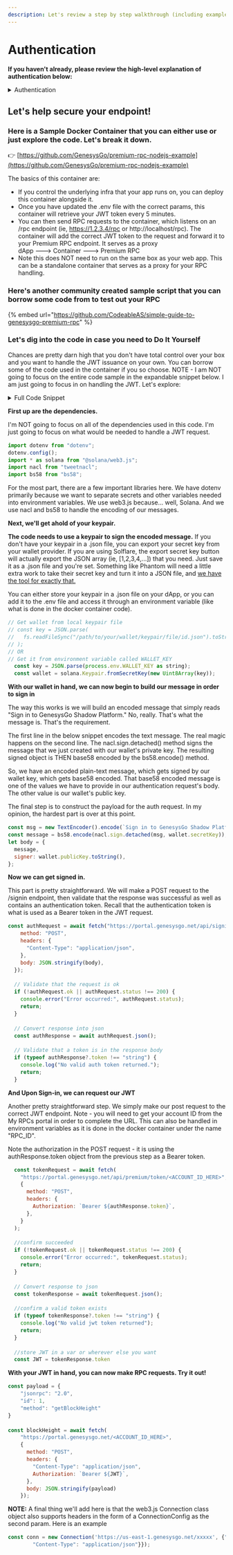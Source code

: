 ```yaml
---
description: Let's review a step by step walkthrough (including examples) on using the Shadow RPC
---
```


# Authentication

**If you haven't already, please review the high-level explanation of authentication below:**
<details><summary>Authentication</summary>

**We provide code samples for you to use in the set up guide. This is a general explanation of how authentiation works.**

We just want to make it clear that without setting up basic authentication, the RPCs will reject requests as a security best practice. An important part to making sure **your** dedicated RPCs work best for you is that they _remain_ dedicated to your app.

With this in mind, we built an authentication mechanism that will restrict usage of the RPC to your dApp. This is done by a proxy that you run (which we provide an example container solution for!) requests a JWT token. There are basically two phases to authentication and usage.

1.  Authenticate

    When you register for a Premium RPC, you will have to identify a wallet keypair that is eligible to request a token. You will send an authentication request including a signed message with the wallet keypair.\
    \
    The authentication response will return an authentication token - NOT the JWT token.
2. Using the authentication token, you will then be able to request a JWT token. Upon receiving a JWT token, you can then send all requests to your RPC endpoint using the standard Authorization Bearer \<token> header.

**[Review methods for authentication](https://portal.genesysgo.net/nodes/docs)**. We also cover these in the configuration guide in proceeding sections.

**Important: The JWT expires every 24 hours. You will have to request it again with a back-end process in order to maintain access to your endpoint. We will help you set this up!**

### Here's a UML Sequence Diagram

![](<../../.gitbook/assets/image (3) (2).png>)

</details>

## Let's help secure your endpoint!

### Here is a Sample Docker Container that you can either use or just explore the code. Let's break it down.

👉 [https://github.com/GenesysGo/premium-rpc-nodejs-example](https://github.com/GenesysGo/premium-rpc-nodejs-example)

The basics of this container are:

* If you control the underlying infra that your app runs on, you can deploy this container alongside it.&#x20;
* Once you have updated the .env file with the correct params, this container will retrieve your JWT token every 5 minutes.
* You can then send RPC requests to the container, which listens on an /rpc endpoint (ie, https://1.2.3.4/rpc or http://localhost/rpc). The container will add the correct JWT token to the request and forward it to your Premium RPC endpoint. It serves as a proxy\
  dApp ---> Container ---> Premium RPC
* Note this does NOT need to run on the same box as your web app. This can be a standalone container that serves as a proxy for your RPC handling.&#x20;

### Here's another community created sample script that you can borrow some code from to test out your RPC

{% embed url="https://github.com/CodeableAS/simple-guide-to-genesysgo-premium-rpc" %}

### Let's dig into the code in case you need to Do It Yourself

Chances are pretty darn high that you don't have total control over your box and you want to handle the JWT issuance on your own. You can borrow some of the code used in the container if you so choose. NOTE - I am NOT going to focus on the entire code sample in the expandable snippet below. I am just going to focus in on handling the JWT. Let's explore:

<details>

<summary>Full Code Snippet</summary>



```javascript
import dotenv from "dotenv";
dotenv.config();
import * as solana from "@solana/web3.js";
import nacl from "tweetnacl";
import bs58 from "bs58";
import { createClient } from "redis";
import fetch from "node-fetch";

async function main() {
  console.log("Starting...");
  const client = createClient({
    url: "redis://redis",
    password: process.env.REDIS_PASSWORD,
  });
  await client.connect();
  console.log("Connected to redis...");
  // Get wallet from local keypair file a keypair variable passed in
  // const key = JSON.parse(
  //   fs.readFileSync("/path/to/your/wallet/keypair/file/id.json").toString()
  // );
  const key = JSON.parse(process.env.WALLET_KEY as string);
  const wallet = solana.Keypair.fromSecretKey(new Uint8Array(key));
  console.log("Read wallet ", wallet.publicKey.toString());
  // Build and sign message
  const msg = new TextEncoder().encode(`Sign in to GenesysGo Shadow Platform.`);
  const message = bs58.encode(nacl.sign.detached(msg, wallet.secretKey));
  // Send auth request with wallet pubkey and signed message payload
  console.log("Sending auth request", process.env.API_URL_BASE);
  let body = {
    message,
    signer: wallet.publicKey.toString(),
  };
  console.log({ body });
  const authRequest = await fetch(`${process.env.API_URL_BASE}/signin`, {
    method: "POST",
    headers: {
      "Content-Type": "application/json",
    },
    body: JSON.stringify(body),
  });
  console.log("Validating auth request");
  // Validate that the request is ok
  if (!authRequest.ok || authRequest.status !== 200) {
    console.error("Error occurred:", authRequest.status);
    return;
  }
  // Convert response into json
  const authResponse = await authRequest.json();
  // Validate that a token is in the response body
  if (typeof authResponse?.token !== "string") {
    console.log("No valid auth token returned.");
    return;
  }
  console.log(authResponse);
  // Get JWT Auth Token
  // const token = authResponse.token;
  const tokenRequest = await fetch(
    `${process.env.API_URL_BASE}/premium/token/${process.env.RPC_ID}`,
    {
      method: "POST",
      headers: {
        Authorization: `Bearer ${authResponse.token}`,
      },
    }
  );
  if (!tokenRequest.ok || tokenRequest.status !== 200) {
    console.error("Error occurred:", tokenRequest.status);
    return;
  }
  // Convert response to json
  const tokenResponse = await tokenRequest.json();
  if (typeof tokenResponse?.token !== "string") {
    console.log("No valid jwt token returned");
    return;
  }
  // Send token to Redis
  client.set("RPC_TOKEN", tokenResponse.token);
  console.log("Set RPC_TOKEN to", tokenResponse.token);
}

main();
// Update token every 5 minutes
// In production, you should only have to refresh this token every 24 hours.
const INTERVAL = 300_000;
setInterval(() => main(), INTERVAL);
```

</details>

**First up are the dependencies.**

I'm NOT going to focus on all of the dependencies used in this code. I'm just going to focus on what would be needed to handle a JWT request.

```javascript
import dotenv from "dotenv";
dotenv.config();
import * as solana from "@solana/web3.js";
import nacl from "tweetnacl";
import bs58 from "bs58";
```

For the most part, there are a few important libraries here. We have dotenv primarily because we want to separate secrets and other variables needed into environment variables. We use web3.js because... well, Solana. And we use nacl and bs58 to handle the encoding of our messages.

**Next, we'll get ahold of your keypair.**

**The code needs to use a keypair to sign the encoded message.** If you don't have your keypair in a .json file, you can export your secret key from your wallet provider. If you are using Solflare, the export secret key button will actually export the JSON array (ie, \[1,2,3,4,...]) that you need. Just save it as a .json file and you're set. Something like Phantom will need a little extra work to take their secret key and turn it into a JSON file, and [we have the tool for exactly that.](https://gist.github.com/tracy-codes/f17e7ed8acfdd1be442f632f5b80763c)

You can either store your keypair in a .json file on your dApp, or you can add it to the .env file and access it through an environment variable (like what is done in the docker container code).

```javascript
// Get wallet from local keypair file
// const key = JSON.parse(
//   fs.readFileSync("/path/to/your/wallet/keypair/file/id.json").toString()
// );
// OR
// Get it from environment variable called WALLET_KEY
  const key = JSON.parse(process.env.WALLET_KEY as string);
  const wallet = solana.Keypair.fromSecretKey(new Uint8Array(key));
```

**With our wallet in hand, we can now begin to build our message in order to sign in**

The way this works is we will build an encoded message that simply reads "Sign in to GenesysGo Shadow Platform." No, really. That's what the message is. That's the requirement.

The first line in the below snippet encodes the text message. The real magic happens on the second line. The nacl.sign.detached() method signs the message that we just created with our wallet's private key. The resulting signed object is THEN base58 encoded by the bs58.encode() method.

So, we have an encoded plain-text message, which gets signed by our wallet key, which gets base58 encoded. That base58 encoded message is one of the values we have to provide in our authentication request's body. The other value is our wallet's public key.

The final step is to construct the payload for the auth request. In my opinion, the hardest part is over at this point.&#x20;

```javascript
const msg = new TextEncoder().encode(`Sign in to GenesysGo Shadow Platform.`);
const message = bs58.encode(nacl.sign.detached(msg, wallet.secretKey));
let body = {
  message,
  signer: wallet.publicKey.toString(),
};
```

**Now we can get signed in.**

This part is pretty straightforward. We will make a POST request to the /signin endpoint, then validate that the response was successful as well as contains an authentication token. Recall that the authentication token is what is used as a Bearer token in the JWT request.

```javascript
const authRequest = await fetch("https://portal.genesysgo.net/api/signin", {
    method: "POST",
    headers: {
      "Content-Type": "application/json",
    },
    body: JSON.stringify(body),
  });

  // Validate that the request is ok
  if (!authRequest.ok || authRequest.status !== 200) {
    console.error("Error occurred:", authRequest.status);
    return;
  }
  
  // Convert response into json
  const authResponse = await authRequest.json();
  
  // Validate that a token is in the response body
  if (typeof authResponse?.token !== "string") {
    console.log("No valid auth token returned.");
    return;
  }

```

**And Upon Sign-in, we can request our JWT**&#x20;

Another pretty straightforward step. We simply make our post request to the correct JWT endpoint. Note - you will need to get your account ID from the My RPCs portal in order to complete the URL. This can also be handled in environment variables as it is done in the docker container under the name "RPC\_ID".

Note the authorization in the POST request - it is using the authResponse.token object from the previous step as a Bearer token.

```javascript
  const tokenRequest = await fetch(
    "https://portal.genesysgo.net/api/premium/token/<ACCOUNT_ID_HERE>",
    {
      method: "POST",
      headers: {
        Authorization: `Bearer ${authResponse.token}`,
      },
    }
  );
  
  //confirm succeeded
  if (!tokenRequest.ok || tokenRequest.status !== 200) {
    console.error("Error occurred:", tokenRequest.status);
    return;
  }
  
  // Convert response to json
  const tokenResponse = await tokenRequest.json();
  
  //confirm a valid token exists
  if (typeof tokenResponse?.token !== "string") {
    console.log("No valid jwt token returned");
    return;
  }
  
  //store JWT in a var or wherever else you want
  const JWT = tokenResponse.token
```

**With your JWT in hand, you can now make RPC requests. Try it out!**

```javascript
const payload = {
	"jsonrpc": "2.0",
	"id": 1,
	"method": "getBlockHeight"
}

const blockHeight = await fetch(
    "https://portal.genesysgo.net/<ACCOUNT_ID_HERE>",
    {
      method: "POST",
      headers: {
        "Content-Type": "application/json",
        Authorization: `Bearer ${JWT}`,
      },
      body: JSON.stringify(payload)
    });
```

**NOTE:** A final thing we'll add here is that the web3.js Connection class object also supports headers in the form of a ConnectionConfig as the second param. Here is an example

```javascript
const conn = new Connection('https://us-east-1.genesysgo.net/xxxxx', {"commitment": "confirmed", "httpHeaders": {"Authorization": `Bearer ${jwt}`,
        "Content-Type": "application/json"}});
```
